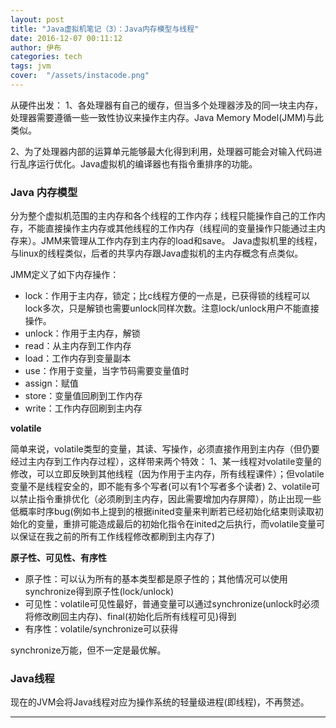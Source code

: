 ```yaml
---
layout: post
title: "Java虚拟机笔记（3）：Java内存模型与线程"
date: 2016-12-07 00:11:12
author: 伊布
categories: tech
tags: jvm
cover:  "/assets/instacode.png"
---
```


从硬件出发：
1、各处理器有自己的缓存，但当多个处理器涉及的同一块主内存，处理器需要遵循一些一致性协议来操作主内存。Java Memory Model(JMM)与此类似。

2、为了处理器内部的运算单元能够最大化得到利用，处理器可能会对输入代码进行乱序运行优化。Java虚拟机的编译器也有指令重排序的功能。

### Java 内存模型

分为整个虚拟机范围的主内存和各个线程的工作内存；线程只能操作自己的工作内存，不能直接操作主内存或其他线程的工作内存（线程间的变量操作只能通过主内存来）。JMM来管理从工作内存到主内存的load和save。
Java虚拟机里的线程，与linux的线程类似，后者的共享内存跟Java虚拟机的主内存概念有点类似。

JMM定义了如下内存操作：

- lock：作用于主内存，锁定；比c线程方便的一点是，已获得锁的线程可以lock多次，只是解锁也需要unlock同样次数。注意lock/unlock用户不能直接操作。
- unlock：作用于主内存，解锁
- read：从主内存到工作内存
- load：工作内存到变量副本
- use：作用于变量，当字节码需要变量值时
- assign：赋值
- store：变量值回刷到工作内存
- write：工作内存回刷到主内存

**volatile**

简单来说，volatile类型的变量，其读、写操作，必须直接作用到主内存（但仍要经过主内存到工作内存过程），这样带来两个特效：
1、某一线程对volatile变量的修改，可以立即反映到其他线程（因为作用于主内存，所有线程课件）；但volatile变量不是线程安全的，即不能有多个写者(可以有1个写者多个读者)
2、volatile可以禁止指令重排优化（必须刷到主内存，因此需要增加内存屏障），防止出现一些低概率时序bug(例如书上提到的根据inited变量来判断若已经初始化结束则读取初始化的变量，重排可能造成最后的初始化指令在inited之后执行，而volatile变量可以保证在我之前的所有工作线程修改都刷到主内存了)

**原子性、可见性、有序性**

- 原子性：可以认为所有的基本类型都是原子性的；其他情况可以使用synchronize得到原子性(lock/unlock)
- 可见性：volatile可见性最好，普通变量可以通过synchronize(unlock时必须将修改刷回主内存)、final(初始化后所有线程可见)得到
- 有序性：volatile/synchronize可以获得

synchronize万能，但不一定是最优解。

### Java线程

现在的JVM会将Java线程对应为操作系统的轻量级进程(即线程)，不再赘述。





----
